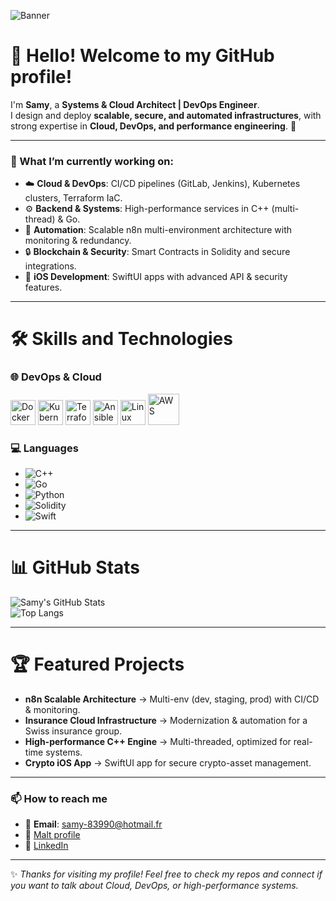 ![Banner](https://i.ibb.co/1ddm8Fv/samy-chakrouni.png)

# 👋 Hello! Welcome to my GitHub profile!  
I'm **Samy**, a **Systems & Cloud Architect | DevOps Engineer**.  
I design and deploy **scalable, secure, and automated infrastructures**, with strong expertise in **Cloud, DevOps, and performance engineering**. 🚀  

---

### 🌱 What I’m currently working on:
- ☁️ **Cloud & DevOps**: CI/CD pipelines (GitLab, Jenkins), Kubernetes clusters, Terraform IaC.  
- ⚙️ **Backend & Systems**: High-performance services in C++ (multi-thread) & Go.  
- 🤖 **Automation**: Scalable n8n multi-environment architecture with monitoring & redundancy.  
- 🔒 **Blockchain & Security**: Smart Contracts in Solidity and secure integrations.  
- 📱 **iOS Development**: SwiftUI apps with advanced API & security features.  

---

# 🛠️ Skills and Technologies

### 🌐 DevOps & Cloud
<p>
  <img src="https://cdn.jsdelivr.net/gh/devicons/devicon/icons/docker/docker-original.svg" width="40" height="40" alt="Docker" />
  <img src="https://cdn.jsdelivr.net/gh/devicons/devicon/icons/kubernetes/kubernetes-plain.svg" width="40" height="40" alt="Kubernetes" />
  <img src="https://cdn.jsdelivr.net/gh/devicons/devicon/icons/terraform/terraform-original.svg" width="40" height="40" alt="Terraform" />
  <img src="https://cdn.jsdelivr.net/gh/devicons/devicon/icons/ansible/ansible-original.svg" width="40" height="40" alt="Ansible" />
  <img src="https://cdn.jsdelivr.net/gh/devicons/devicon/icons/linux/linux-original.svg" width="40" height="40" alt="Linux" />
  <img src="https://cdn.jsdelivr.net/gh/devicons/devicon/icons/amazonwebservices/amazonwebservices-original-wordmark.svg" width="50" height="50" alt="AWS" />
</p>

### 💻 Languages
- ![C++](https://img.shields.io/badge/-C++-00599C?logo=cplusplus&logoColor=white&style=flat)
- ![Go](https://img.shields.io/badge/-Go-00ADD8?logo=go&logoColor=white&style=flat)
- ![Python](https://img.shields.io/badge/-Python-3776AB?logo=python&logoColor=white&style=flat)
- ![Solidity](https://img.shields.io/badge/-Solidity-363636?logo=solidity&logoColor=white&style=flat)
- ![Swift](https://img.shields.io/badge/-Swift-FA7343?logo=swift&logoColor=white&style=flat)

---

# 📊 GitHub Stats
![Samy's GitHub Stats](https://github-readme-stats.vercel.app/api?username=Samy83990&show_icons=true&theme=radical)  
![Top Langs](https://github-readme-stats.vercel.app/api/top-langs/?username=Samy83990&layout=compact&theme=radical)

---

# 🏆 Featured Projects
- **n8n Scalable Architecture** → Multi-env (dev, staging, prod) with CI/CD & monitoring.  
- **Insurance Cloud Infrastructure** → Modernization & automation for a Swiss insurance group.  
- **High-performance C++ Engine** → Multi-threaded, optimized for real-time systems.  
- **Crypto iOS App** → SwiftUI app for secure crypto-asset management.  

---

### 📫 How to reach me
- 📧 **Email**: samy-83990@hotmail.fr  
- 💼 [Malt profile](https://www.malt.fr/profile/tonlien)  
- 🔗 [LinkedIn](https://www.linkedin.com/in/samy-chakrouni)  

---

✨ *Thanks for visiting my profile! Feel free to check my repos and connect if you want to talk about Cloud, DevOps, or high-performance systems.*  
